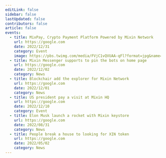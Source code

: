 ```yaml
---
editLink: false
sidebar: false
lastUpdated: false
contributors: false
article: false
events:
  - title: MixPay, Crypto Payment Platform Powered by Mixin Network 
    url: https://google.com
    date: 2022/12/31
    category: Event
    image: https://pbs.twimg.com/media/FVjC1vQVUAA-qFl?format=jpg&name=large
  - title: Mixin Messenger supports to pin the bots on home page
    url: https://google.com
    date: 2022/12/02
    category: News
  - title: Blockchair add the explorer for Mixin Network
    url: https://google.com
    date: 2022/12/01
    category: News
  - title: US president pay a visit at Mixin HQ
    url: https://google.com
    date: 2022/12/10
    category: Event
  - title: Elon Musk launch a rocket with Mixin keystore
    url: https://google.com
    date: 2022/08/31
    category: News
  - title: People break a house to looking for XIN token
    url: https://google.com
    date: 2022/05/02
    category: News
---
```


<home-slogan />

<home-stat />

<home-features />

<home-events />

